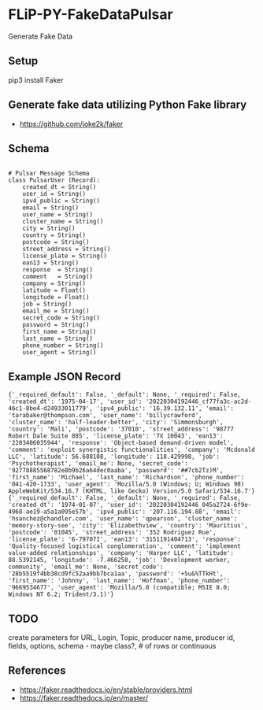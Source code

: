 # FLiP-PY-FakeDataPulsar
Generate Fake Data


## Setup

pip3 install Faker

## Generate fake data utilizing Python Fake library

* https://github.com/joke2k/faker

## Schema

````

# Pulsar Message Schema
class PulsarUser (Record):
    created_dt = String()
    user_id = String()
    ipv4_public = String()
    email = String()
    user_name = String()
    cluster_name = String()
    city = String()
    country = String()
    postcode = String()
    street_address = String()
    license_plate = String()
    ean13 = String()
    response  = String()
    comment   = String()
    company = String()
    latitude = Float()
    longitude = Float()
    job = String()
    email_me = String()
    secret_code = String()
    password = String()
    first_name = String()
    last_name = String()
    phone_number = String()
    user_agent = String()

````

## Example JSON Record

````
{'_required_default': False, '_default': None, '_required': False, 'created_dt': '1975-04-17', 'user_id': '20220304192446_cf77fa3c-ac2d-46c1-8be4-d24933011779', 'ipv4_public': '16.39.132.11', 'email': 'tarabaker@thompson.com', 'user_name': 'billycrawford', 'cluster_name': 'half-leader-better', 'city': 'Simmonsburgh', 'country': 'Mali', 'postcode': '37010', 'street_address': '98777 Robert Dale Suite 885', 'license_plate': '7X 10043', 'ean13': '2203406035944', 'response': 'Object-based demand-driven model', 'comment': 'exploit synergistic functionalities', 'company': 'Mcdonald LLC', 'latitude': 56.688108, 'longitude': 118.429998, 'job': 'Psychotherapist', 'email_me': None, 'secret_code': '92778885568782e8b9b26a64dec0aaba', 'password': '##7cb2Tz)M', 'first_name': 'Michael', 'last_name': 'Richardson', 'phone_number': '041-420-1733', 'user_agent': 'Mozilla/5.0 (Windows; U; Windows 98) AppleWebKit/534.16.7 (KHTML, like Gecko) Version/5.0 Safari/534.16.7'}
{'_required_default': False, '_default': None, '_required': False, 'created_dt': '1974-01-07', 'user_id': '20220304192446_045a2724-6f9e-4968-ae19-a5a1a095e57b', 'ipv4_public': '207.116.194.88', 'email': 'hsanchez@chandler.com', 'user_name': 'qpearson', 'cluster_name': 'memory-story-see', 'city': 'Elizabethview', 'country': 'Mauritius', 'postcode': '01045', 'street_address': '352 Rodriguez Rue', 'license_plate': '6-79707I', 'ean13': '3151191404713', 'response': 'Quality-focused logistical conglomeration', 'comment': 'implement value-added relationships', 'company': 'Harper LLC', 'latitude': 88.5392145, 'longitude': -7.466258, 'job': 'Development worker, community', 'email_me': None, 'secret_code': '28b5519f4bb38cd9fc52aa9bb7bca1aa', 'password': '+5u&%TTkHt', 'first_name': 'Johnny', 'last_name': 'Hoffman', 'phone_number': '9669534677', 'user_agent': 'Mozilla/5.0 (compatible; MSIE 8.0; Windows NT 6.2; Trident/3.1)'}
````

## TODO

create parameters for URL, Login, Topic, producer name, producer id, fields, options, schema - maybe class?, # of rows or continuous

## References

* https://faker.readthedocs.io/en/stable/providers.html
* https://faker.readthedocs.io/en/master/
